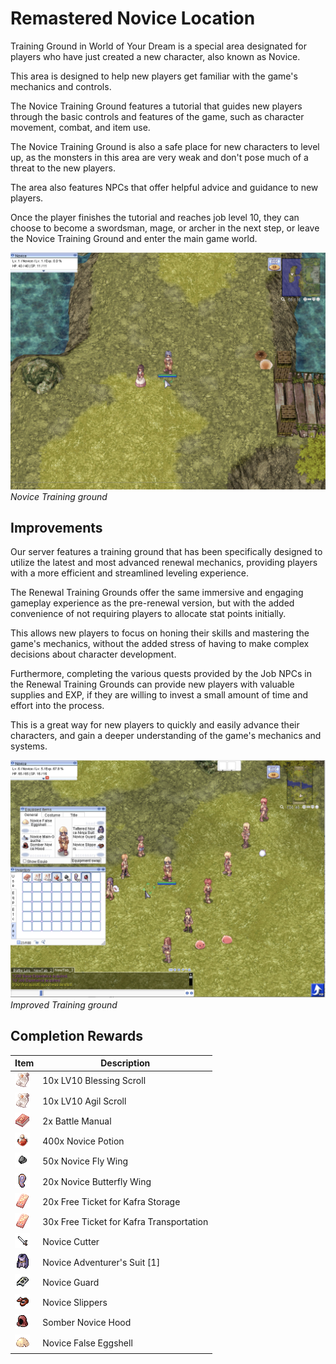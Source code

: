 # Remastered Novice Location

Training Ground in World of Your Dream is a special area designated for players who have just created a new character, also known as Novice.

This area is designed to help new players get familiar with the game's mechanics and controls.

The Novice Training Ground features a tutorial that guides new players through the basic controls and features of the game, such as character movement, combat, and item use.

The Novice Training Ground is also a safe place for new characters to level up, as the monsters in this area are very weak and don't pose much of a threat to the new players.

The area also features NPCs that offer helpful advice and guidance to new players.

Once the player finishes the tutorial and reaches job level 10, they can choose to become a swordsman, mage, or archer in the next step, or leave the Novice Training Ground and enter the main game world.

![Screenshot_2023-01-21_at_18.33](img/Screenshot_2023-01-21_at_18.33.png)
<br>*Novice Training ground*

## Improvements

Our server features a training ground that has been specifically designed to utilize the latest and most advanced renewal mechanics, providing players with a more efficient and streamlined leveling experience.

The Renewal Training Grounds offer the same immersive and engaging gameplay experience as the pre-renewal version, but with the added convenience of not requiring players to allocate stat points initially.

This allows new players to focus on honing their skills and mastering the game's mechanics, without the added stress of having to make complex decisions about character development.

Furthermore, completing the various quests provided by the Job NPCs in the Renewal Training Grounds can provide new players with valuable supplies and EXP, if they are willing to invest a small amount of time and effort into the process.

This is a great way for new players to quickly and easily advance their characters, and gain a deeper understanding of the game's mechanics and systems.

![Screenshot_2023-01-21_at_18.37](img/Screenshot_2023-01-21_at_18.37.png)
<br>*Improved Training ground*

## Completion Rewards

| Item | Description |
|------|-------------|
| ![12215 1-1](img/12215_1-1.png) | 10x LV10 Blessing Scroll |
| ![12215 1-1](img/12215_1-1.png) | 10x LV10 Agil Scroll |
| ![12263 1](img/12263_1.png) | 2x Battle Manual |
| ![569](img/569.gif) | 400x Novice Potion |
| ![12887](img/12887.gif) | 50x Novice Fly Wing |
| ![12324](img/12324.gif) | 20x Novice Butterfly Wing |
| ![7059](img/7059.gif) | 20x Free Ticket for Kafra Storage |
| ![7059](img/7059.gif) | 30x Free Ticket for Kafra Transportation |
| ![13040](img/13040.gif) | Novice Cutter |
| ![2393](img/2393.gif) | Novice Adventurer's Suit [1] |
| ![2112](img/2112.gif) | Novice Guard |
| ![2414](img/2414.gif) | Novice Slippers |
| ![2510](img/2510.gif) | Somber Novice Hood |
| ![5055](img/5055.gif) | Novice False Eggshell |

